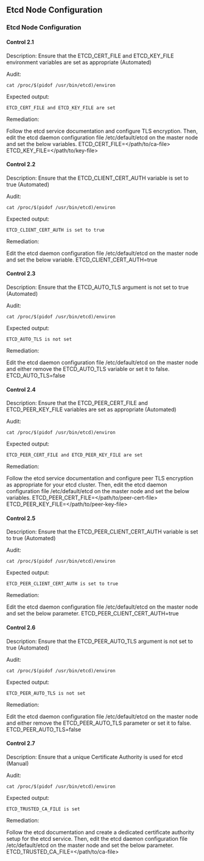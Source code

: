 ## Etcd Node Configuration

### Etcd Node Configuration

#### Control 2.1

Description: Ensure that the ETCD_CERT_FILE and ETCD_KEY_FILE environment
variables are set as appropriate (Automated)

Audit:

```
cat /proc/$(pidof /usr/bin/etcd)/environ
```

Expected output:

```
ETCD_CERT_FILE and ETCD_KEY_FILE are set
```

Remediation:

Follow the etcd service documentation and configure TLS
encryption.
Then, edit the etcd daemon configuration file /etc/default/etcd
on the master node and set the below variables.
ETCD_CERT_FILE=</path/to/ca-file>
ETCD_KEY_FILE=</path/to/key-file>

#### Control 2.2

Description: Ensure that the ETCD_CLIENT_CERT_AUTH variable is set to true
(Automated)

Audit:

```
cat /proc/$(pidof /usr/bin/etcd)/environ
```

Expected output:

```
ETCD_CLIENT_CERT_AUTH is set to true
```

Remediation:

Edit the etcd daemon configuration file /etc/default/etcd on the master
node and set the below variable.
ETCD_CLIENT_CERT_AUTH=true

#### Control 2.3

Description: Ensure that the ETCD_AUTO_TLS argument is not set to true
(Automated)

Audit:

```
cat /proc/$(pidof /usr/bin/etcd)/environ
```

Expected output:

```
ETCD_AUTO_TLS is not set
```

Remediation:

Edit the etcd daemon configuration file /etc/default/etcd on the master
node and either remove the ETCD_AUTO_TLS variable or set it to
false.
  ETCD_AUTO_TLS=false

#### Control 2.4

Description: Ensure that the ETCD_PEER_CERT_FILE and ETCD_PEER_KEY_FILE
variables are set as appropriate (Automated)

Audit:

```
cat /proc/$(pidof /usr/bin/etcd)/environ
```

Expected output:

```
ETCD_PEER_CERT_FILE and ETCD_PEER_KEY_FILE are set
```

Remediation:

Follow the etcd service documentation and configure peer TLS
encryption as appropriate
for your etcd cluster.
Then, edit the etcd daemon configuration file /etc/default/etcd on the
master node and set the below variables.
ETCD_PEER_CERT_FILE=</path/to/peer-cert-file>
ETCD_PEER_KEY_FILE=</path/to/peer-key-file>

#### Control 2.5

Description: Ensure that the ETCD_PEER_CLIENT_CERT_AUTH variable is set to
true (Automated)

Audit:

```
cat /proc/$(pidof /usr/bin/etcd)/environ
```

Expected output:

```
ETCD_PEER_CLIENT_CERT_AUTH is set to true
```

Remediation:

Edit the etcd daemon configuration file /etc/default/etcd on the master
node and set the below parameter.
ETCD_PEER_CLIENT_CERT_AUTH=true

#### Control 2.6

Description: Ensure that the ETCD_PEER_AUTO_TLS argument is not set to true
(Automated)

Audit:

```
cat /proc/$(pidof /usr/bin/etcd)/environ
```

Expected output:

```
ETCD_PEER_AUTO_TLS is not set
```

Remediation:

Edit the etcd daemon configuration file /etc/default/etcd on the master
node and either remove the ETCD_PEER_AUTO_TLS parameter or set
it to false.
ETCD_PEER_AUTO_TLS=false

#### Control 2.7

Description: Ensure that a unique Certificate Authority is used for etcd
(Manual)

Audit:

```
cat /proc/$(pidof /usr/bin/etcd)/environ
```

Expected output:

```
ETCD_TRUSTED_CA_FILE is set
```

Remediation:

Follow the etcd documentation and create a dedicated certificate
authority setup for the
etcd service.
Then, edit the etcd daemon configuration file /etc/default/etcd on the
master node and set the below parameter.
ETCD_TRUSTED_CA_FILE=</path/to/ca-file>


